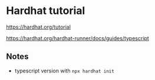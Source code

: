 # Hardhat tutorial

https://hardhat.org/tutorial

https://hardhat.org/hardhat-runner/docs/guides/typescript

## Notes

- typescript version with `npx hardhat init`
